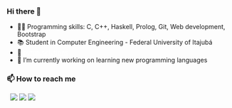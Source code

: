 ### Hi there 👋

- 👩‍💻 Programming skills: C, C++, Haskell, Prolog, Git, Web development, Bootstrap
- 📚 Student in Computer Engineering - Federal University of Itajubá
- 💼 <a href="https://byronsolutions.com" style="color: #FFF !important;" target="_blank">byron.solutions</a>
- 🔭 I’m currently working on learning new programming languages

### 📫 How to reach me
&nbsp;
<a href = "mailto: barbara.pb.alves@gmail.com"><img src="https://img.shields.io/badge/-Gmail-%23EA4335?style=for-the-badge&logo=gmail&logoColor=white"></a>
<a href="https://www.linkedin.com/in/b%C3%A1rbara-alves-1957221b4" target="_blank"><img src="https://img.shields.io/badge/-LinkedIn-%230077B5?style=for-the-badge&logo=linkedin&logoColor=white"></a>
<a href="https://www.instagram.com/_babipaiva_/" target="_blank"><img src="https://img.shields.io/badge/-Instagram-%23E4405F?style=for-the-badge&logo=instagram&logoColor=white"></a>
